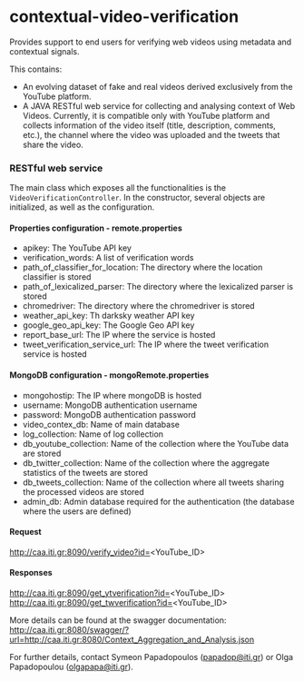 # contextual-video-verification
Provides support to end users for verifying web videos using metadata and contextual signals.

This contains:
 -  An evolving dataset of fake and real videos derived exclusively from the YouTube platform.
 -  A JAVA RESTful web service for collecting and analysing context of Web Videos. Currently, it is compatible only with YouTube platform and collects information of the video itself (title, description, comments, etc.), the channel where the video was uploaded and the tweets that share the video.
 

### RESTful web service

The main class which exposes all the functionalities is the ```VideoVerificationController```. In the constructor, several objects are initialized, as well as the configuration.

#### Properties configuration - remote.properties

- apikey: The YouTube API key
- verification_words: A list of verification words
- path_of_classifier_for_location: The directory where the location classifier is stored
- path_of_lexicalized_parser: The directory where the lexicalized parser is stored
- chromedriver: The directory where the chromedriver is stored
- weather_api_key: Th darksky weather API key
- google_geo_api_key: The Google Geo API key
- report_base_url: The IP where the service is hosted
- tweet_verification_service_url: The IP where the tweet verification service is hosted

#### MongoDB configuration - mongoRemote.properties

- mongohostip: The IP where mongoDB is hosted
- username: MongoDB authentication username
- password: MongoDB authentication password
- video_contex_db: Name of main database
- log_collection: Name of log collection
- db_youtube_collection: Name of the collection where the YouTube data are stored
- db_twitter_collection: Name of the collection where the aggregate statistics of the tweets are stored
- db_tweets_collection: Name of the collection where all tweets sharing the processed videos are stored
- admin_db: Admin database required for the authentication (the database where the users are defined)

#### Request

http://caa.iti.gr:8090/verify_video?id=<YouTube_ID>

#### Responses

http://caa.iti.gr:8090/get_ytverification?id=<YouTube_ID>
http://caa.iti.gr:8090/get_twverification?id=<YouTube_ID>

More details can be found at the swagger documentation: http://caa.iti.gr:8080/swagger/?url=http://caa.iti.gr:8080/Context_Aggregation_and_Analysis.json

For further details, contact Symeon Papadopoulos (papadop@iti.gr) or Olga Papadopoulou (olgapapa@iti.gr).
